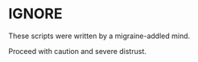 # IGNORE

These scripts were written by a migraine-addled mind.

Proceed with caution and severe distrust.